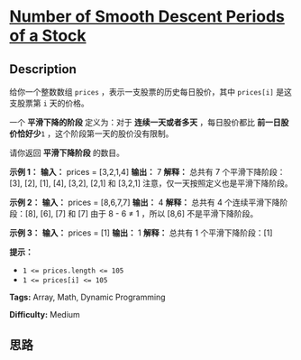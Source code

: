 # [Number of Smooth Descent Periods of a Stock][title]

## Description

给你一个整数数组 `prices` ，表示一支股票的历史每日股价，其中 `prices[i]` 是这支股票第 `i` 天的价格。

一个 **平滑下降的阶段**  定义为：对于  **连续一天或者多天**  ，每日股价都比 **前一日股价恰好少**`1` ，这个阶段第一天的股价没有限制。

请你返回 **平滑下降阶段**  的数目。



**示例 1：**
            **输入：** prices = [3,2,1,4]    **输出：** 7    **解释：** 总共有 7 个平滑下降阶段：    [3], [2], [1], [4], [3,2], [2,1] 和 [3,2,1]    注意，仅一天按照定义也是平滑下降阶段。    

**示例 2：**
            **输入：** prices = [8,6,7,7]    **输出：** 4    **解释：** 总共有 4 个连续平滑下降阶段：[8], [6], [7] 和 [7]    由于 8 - 6 ≠ 1 ，所以 [8,6] 不是平滑下降阶段。    

**示例 3：**
            **输入：** prices = [1]    **输出：** 1    **解释：** 总共有 1 个平滑下降阶段：[1]    



**提示：**

  * `1 <= prices.length <= 105`
  * `1 <= prices[i] <= 105`


**Tags:** Array, Math, Dynamic Programming

**Difficulty:** Medium

## 思路

[title]: https://leetcode-cn.com/problems/number-of-smooth-descent-periods-of-a-stock
